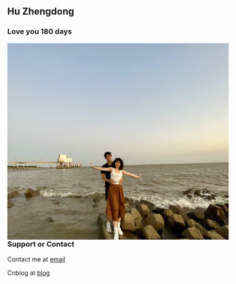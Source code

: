 ## Hu Zhengdong

### Love you 180 days
<img  src="/love.jpg" align='left'/>

### Support or Contact

Contact me at [email](huzhengdong@sjtu.edu.cn)

Cnblog at [blog](https://www.cnblogs.com/huzdong/)
